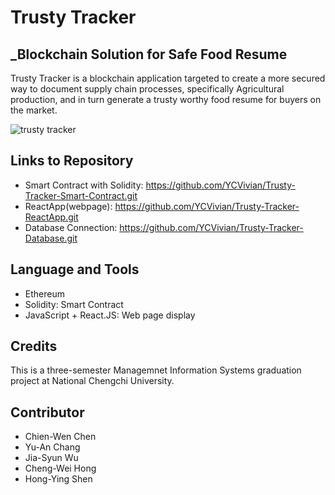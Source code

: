 # Trusty Tracker

## _Blockchain Solution for Safe Food Resume
Trusty Tracker is a blockchain application targeted to create a more secured way to document supply chain processes, specifically Agricultural production, and in turn generate a trusty worthy food resume for buyers on the market.

![trusty tracker](https://user-images.githubusercontent.com/81873666/115769600-b6e89c00-a379-11eb-985e-b3f80821a837.png)

## Links to Repository
- Smart Contract with Solidity: https://github.com/YCVivian/Trusty-Tracker-Smart-Contract.git
- ReactApp(webpage): https://github.com/YCVivian/Trusty-Tracker-ReactApp.git
- Database Connection: https://github.com/YCVivian/Trusty-Tracker-Database.git

## Language and Tools
- Ethereum
- Solidity: Smart Contract
- JavaScript + React.JS: Web page display

## Credits
This is a three-semester Managemnet Information Systems graduation project at National Chengchi University.

## Contributor
- Chien-Wen Chen
- Yu-An Chang
- Jia-Syun Wu
- Cheng-Wei Hong
- Hong-Ying Shen
